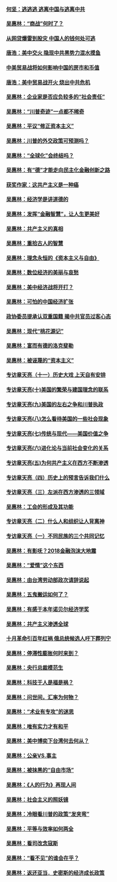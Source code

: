 #### [何坚：逃逃逃 逃离中国与逃离中共](../pages/nsc423/n10592891.md?t=10070333?t=10070333) 

#### [吴惠林：“商战”何时了？](../pages/nsc423/n10573558.md?t=10070333?t=10070333) 

#### [从网贷爆雷到股灾 中国人的钱何处可逃](../pages/nsc423/n10572800.md?t=10070333?t=10070333) 

#### [唐浩：美中交火 隐现中共黑势力混水摸鱼](../pages/nsc423/n10544040.md?t=10070333?t=10070333) 

#### [中美贸易战将如何影响中国的房市和币值](../pages/nsc423/n10543697.md?t=10070333?t=10070333) 

#### [唐浩：美中贸易战开火 烧出中共危机](../pages/nsc423/n10540126.md?t=10070333?t=10070333) 

#### [吴惠林：企业家是否应负较多的“社会责任”](../pages/nsc423/n10535022.md?t=10070333?t=10070333) 

#### [吴惠林：“川普奇迹”一点都不稀奇](../pages/nsc423/n10512808.md?t=10070333?t=10070333) 

#### [吴惠林：平议“修正资本主义”](../pages/nsc423/n10495724.md?t=10070333?t=10070333) 

#### [吴惠林：川普的外交政策可预测吗？](../pages/nsc423/n10462387.md?t=10070333?t=10070333) 

#### [吴惠林：“全球化”会终结吗？](../pages/nsc423/n10452838.md?t=10070333?t=10070333) 

#### [吴惠林：有“德”才能走向民主化金融创新之路](../pages/nsc423/n10432292.md?t=10070333?t=10070333) 

#### [获奖作家：这共产主义是一种癌](../pages/nsc423/n10431541.md?t=10070333?t=10070333) 

#### [吴惠林：经济学是讲道德的](../pages/nsc423/n10398014.md?t=10070333?t=10070333) 

#### [吴惠林：发挥“金融智慧”，让人生更美好](../pages/nsc423/n10375019.md?t=10070333?t=10070333) 

#### [吴惠林：共产主义的真相](../pages/nsc423/n10351394.md?t=10070333?t=10070333) 

#### [吴惠林：重拾古人的智慧](../pages/nsc423/n10337691.md?t=10070333?t=10070333) 

#### [吴惠林：理念永恒的《资本主义与自由》](../pages/nsc423/n10316274.md?t=10070333?t=10070333) 

#### [吴惠林：数位经济的美丽与哀愁](../pages/nsc423/n10292946.md?t=10070333?t=10070333) 

#### [吴惠林：美中经济战将开打？](../pages/nsc423/n10258825.md?t=10070333?t=10070333) 

#### [吴惠林：可怕的中国经济扩张](../pages/nsc423/n10219147.md?t=10070333?t=10070333) 

#### [政协委员提承认双重国籍 揭中共官员过客心态](../pages/nsc423/n10208809.md?t=10070333?t=10070333) 

#### [吴惠林：现代“桃花源记”](../pages/nsc423/n10185234.md?t=10070333?t=10070333) 

#### [吴惠林：富而有德的洛克斐勒](../pages/nsc423/n10142264.md?t=10070333?t=10070333) 

#### [吴惠林：被诬蔑的“资本主义”](../pages/nsc423/n10124816.md?t=10070333?t=10070333) 

#### [专访章天亮（十一）历史大戏 上天自有安排](../pages/nsc423/n10094905.md?t=10070333?t=10070333) 

#### [专访章天亮(十)美国的繁荣与建国理念的联系](../pages/nsc423/n10094899.md?t=10070333?t=10070333) 

#### [专访章天亮(九)美国的左右之争和川普执政](../pages/nsc423/n10094889.md?t=10070333?t=10070333) 

#### [专访章天亮(八)怎么看待美国的一些社会现象](../pages/nsc423/n10094857.md?t=10070333?t=10070333) 

#### [专访章天亮(七)传统与现代——美国价值之争](../pages/nsc423/n10093140.md?t=10070333?t=10070333) 

#### [专访章天亮(六)进化论与当前社会变化的关系](../pages/nsc423/n10092036.md?t=10070333?t=10070333) 

#### [专访章天亮(五)为何共产主义在西方不断渗透](../pages/nsc423/n10083620.md?t=10070333?t=10070333) 

#### [专访章天亮（四）历史上的预言告诉我们什么](../pages/nsc423/n10083606.md?t=10070333?t=10070333) 

#### [专访章天亮（三）左派在西方渗透的三领域](../pages/nsc423/n10081115.md?t=10070333?t=10070333) 

#### [吴惠林：工会的形成及其功能](../pages/nsc423/n10080633.md?t=10070333?t=10070333) 

#### [专访章天亮（二）什么人和组织让人背离神](../pages/nsc423/n10076637.md?t=10070333?t=10070333) 

#### [专访章天亮（一）不同民族的三个共同记忆](../pages/nsc423/n10074188.md?t=10070333?t=10070333) 

#### [吴惠林：有影呒？2018金融泡沫大地震](../pages/nsc423/n10040534.md?t=10070333?t=10070333) 

#### [吴惠林：“爱情”这个东西](../pages/nsc423/n10019423.md?t=10070333?t=10070333) 

#### [吴惠林：由台湾劳动部政次请辞说起](../pages/nsc423/n9979679.md?t=10070333?t=10070333) 

#### [吴惠林：五鬼搬运如何了？](../pages/nsc423/n9925338.md?t=10070333?t=10070333) 

#### [吴惠林：有感于本年诺贝尔经济学奖](../pages/nsc423/n9871883.md?t=10070333?t=10070333) 

#### [吴惠林：共产主义渗透全球](../pages/nsc423/n9812748.md?t=10070333?t=10070333) 

#### [十月革命引百年红祸 俄总统候选人吁下葬列宁](../pages/nsc423/n9810182.md?t=10070333?t=10070333) 

#### [吴惠林：停滞性膨胀何时来到？](../pages/nsc423/n9764136.md?t=10070333?t=10070333) 

#### [吴惠林：央行总裁模范生](../pages/nsc423/n9728134.md?t=10070333?t=10070333) 

#### [吴惠林：科技于人是福是祸？](../pages/nsc423/n9672982.md?t=10070333?t=10070333) 

#### [吴惠林：问世间，汇率为何物？](../pages/nsc423/n9621788.md?t=10070333?t=10070333) 

#### [吴惠林：“术业有专攻”的迷思](../pages/nsc423/n9580363.md?t=10070333?t=10070333) 

#### [吴惠林：唯有实力才有和平](../pages/nsc423/n9529599.md?t=10070333?t=10070333) 

#### [吴惠林：美中博奕下台湾何去何从？](../pages/nsc423/n9483598.md?t=10070333?t=10070333) 

#### [吴惠林：公亲VS.事主](../pages/nsc423/n9425637.md?t=10070333?t=10070333) 

#### [吴惠林：被抹黑的“自由市场”](../pages/nsc423/n9351545.md?t=10070333?t=10070333) 

#### [吴惠林：《人的行为》再现人间](../pages/nsc423/n9296339.md?t=10070333?t=10070333) 

#### [吴惠林：社会主义的照妖镜](../pages/nsc423/n9243460.md?t=10070333?t=10070333) 

#### [吴惠林：冷眼看川普的政策“发夹弯”](../pages/nsc423/n9120684.md?t=10070333?t=10070333) 

#### [吴惠林：平等与效率如何两全](../pages/nsc423/n9075430.md?t=10070333?t=10070333) 

#### [吴惠林：看司改念寇斯](../pages/nsc423/n9024915.md?t=10070333?t=10070333) 

#### [吴惠林：“看不见”的谁会在乎？](../pages/nsc423/n8977488.md?t=10070333?t=10070333) 

#### [吴惠林：返还亚当．史密斯的经济成长政策](../pages/nsc423/n8931896.md?t=10070333?t=10070333) 

